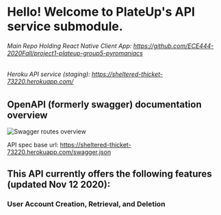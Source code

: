 # Hello! Welcome to PlateUp's API service submodule.

###### Main Repo Holding React Native Client App: https://github.com/ECE444-2020Fall/project1-plateup-group5-pyromaniacs

###### Heroku API service (staging): https://sheltered-thicket-73220.herokuapp.com/

## OpenAPI (formerly swagger) documentation overview 
![Swagger routes overview](png "Swagger Routes Overview")

API spec base url: https://sheltered-thicket-73220.herokuapp.com/swagger.json

## This API currently offers the following features (updated Nov 12 2020):

### User Account Creation, Retrieval, and Deletion

